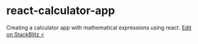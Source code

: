 # react-calculator-app
Creating a calculator app with mathematical expressions using react.
[Edit on StackBlitz ⚡️](https://stackblitz.com/edit/react-p4efjk)